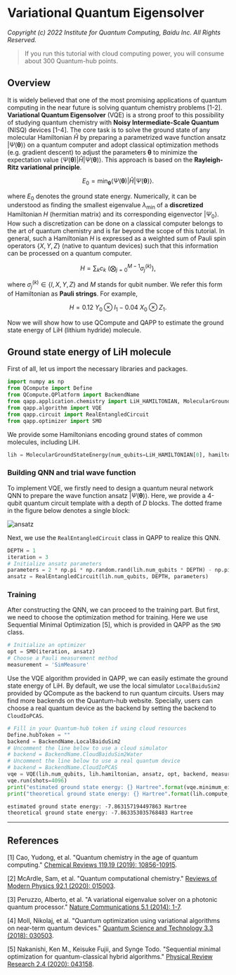 # Variational Quantum Eigensolver

<em> Copyright (c) 2022 Institute for Quantum Computing, Baidu Inc. All Rights Reserved. </em>

> If you run this tutorial with cloud computing power, you will consume about 300 Quantum-hub points.

## Overview

It is widely believed that one of the most promising applications of quantum computing in the near future is solving quantum chemistry problems [1-2]. **Variational Quantum Eigensolver** (VQE) is a strong proof to this possibility of studying quantum chemistry with **Noisy Intermediate-Scale Quantum** (NISQ) devices [1-4]. The core task is to solve the ground state of any molecular Hamiltonian $\hat{H}$ by preparing a parametrized wave function ansatz $|\Psi(\boldsymbol\theta)\rangle$ on a quantum computer and adopt classical optimization methods (e.g. gradient descent) to adjust the parameters $\boldsymbol\theta$ to minimize the expectation value $\langle \Psi(\boldsymbol\theta)|\hat{H}|\Psi(\boldsymbol\theta)\rangle$. This approach is based on the **Rayleigh-Ritz variational principle**. 

$$
E_0 = \min_{\boldsymbol\theta} \langle \Psi(\boldsymbol\theta)|\hat{H}|\Psi(\boldsymbol\theta)\rangle.
\tag{1}
$$

where $E_0$ denotes the ground state energy. Numerically, it can be understood as finding the smallest eigenvalue $\lambda_{\min}$ of a **discretized** Hamiltonian $H$ (hermitian matrix) and its corresponding eigenvector $|\Psi_0\rangle$. How such a discretization can be done on a classical computer belongs to the art of quantum chemistry and is far beyond the scope of this tutorial. In general, such a Hamiltonian $H$ is expressed as a weighted sum of Pauli spin operators $\{X,Y,Z\}$ (native to quantum devices) such that this information can be processed on a quantum computer.

$$
H = \sum_k c_k ~ \bigg( \bigotimes_{j=0}^{M-1} \sigma_j^{(k)} \bigg),
\tag{2}
$$

where $\sigma_j^{(k)} \in \{I,X,Y,Z\}$ and $M$ stands for qubit number. We refer this form of Hamiltonian as **Pauli strings**. For example, 

$$
H= 0.12~Y_0 \otimes I_1-0.04~X_0\otimes Z_1.
\tag{3}
$$

Now we will show how to use QCompute and QAPP to estimate the ground state energy of LiH (lithium hydride) molecule.

## Ground state energy of LiH molecule

First of all, let us import the necessary libraries and packages.

```python
import numpy as np
from QCompute import Define
from QCompute.QPlatform import BackendName
from qapp.application.chemistry import LiH_HAMILTONIAN, MolecularGroundStateEnergy
from qapp.algorithm import VQE
from qapp.circuit import RealEntangledCircuit
from qapp.optimizer import SMO
```

We provide some Hamiltonians encoding ground states of common molecules, including LiH.

```python
lih = MolecularGroundStateEnergy(num_qubits=LiH_HAMILTONIAN[0], hamiltonian=LiH_HAMILTONIAN[1])
```

### Building QNN and trial wave function

To implement VQE, we firstly need to design a quantum neural network QNN to prepare the wave function ansatz $|\Psi(\boldsymbol\theta)\rangle$. Here, we provide a 4-qubit quantum circuit template with a depth of $D$ blocks. The dotted frame in the figure below denotes a single block:

![ansatz](./figures/vqe-fig-ansatz.png)

Next, we use the `RealEntangledCircuit` class in QAPP to realize this QNN.

```python
DEPTH = 1
iteration = 3
# Initialize ansatz parameters
parameters = 2 * np.pi * np.random.rand(lih.num_qubits * DEPTH) - np.pi
ansatz = RealEntangledCircuit(lih.num_qubits, DEPTH, parameters)
```

### Training

After constructing the QNN, we can proceed to the training part. But first, we need to choose the optimization method for training. Here we use Sequential Minimal Optimization [5], which is provided in QAPP as the `SMO` class.

```python
# Initialize an optimizer
opt = SMO(iteration, ansatz)
# Choose a Pauli measurement method
measurement = 'SimMeasure'
```

Use the VQE algorithm provided in QAPP, we can easily estimate the ground state energy of LiH. By default, we use the local simulator `LocalBaiduSim2` provided by QCompute as the backend to run quantum circuits. Users may find more backends on the Quantum-hub website. Specially, users can choose a real quantum device as the backend by setting the backend to `CloudIoPCAS`.

```python
# Fill in your Quantum-hub token if using cloud resources
Define.hubToken = ""
backend = BackendName.LocalBaiduSim2
# Uncomment the line below to use a cloud simulator
# backend = BackendName.CloudBaiduSim2Water
# Uncomment the line below to use a real quantum device
# backend = BackendName.CloudIoPCAS
vqe = VQE(lih.num_qubits, lih.hamiltonian, ansatz, opt, backend, measurement=measurement)
vqe.run(shots=4096)
print("estimated ground state energy: {} Hartree".format(vqe.minimum_eigenvalue))
print("theoretical ground state energy: {} Hartree".format(lih.compute_ground_state_energy()))
```
```
estimated ground state energy: -7.863157194497863 Hartree
theoretical ground state energy: -7.863353035768483 Hartree
```

_______

## References

[1] Cao, Yudong, et al. "Quantum chemistry in the age of quantum computing." [Chemical Reviews 119.19 (2019): 10856-10915](https://pubs.acs.org/doi/10.1021/acs.chemrev.8b00803).

[2] McArdle, Sam, et al. "Quantum computational chemistry." [Reviews of Modern Physics 92.1 (2020): 015003](https://journals.aps.org/rmp/abstract/10.1103/RevModPhys.92.015003).

[3] Peruzzo, Alberto, et al. "A variational eigenvalue solver on a photonic quantum processor." [Nature Communications 5.1 (2014): 1-7](https://www.nature.com/articles/ncomms5213).

[4] Moll, Nikolaj, et al. "Quantum optimization using variational algorithms on near-term quantum devices." [Quantum Science and Technology 3.3 (2018): 030503](https://iopscience.iop.org/article/10.1088/2058-9565/aab822).

[5] Nakanishi, Ken M., Keisuke Fujii, and Synge Todo. "Sequential minimal optimization for quantum-classical hybrid algorithms." [Physical Review Research 2.4 (2020): 043158](https://journals.aps.org/prresearch/abstract/10.1103/PhysRevResearch.2.043158).
